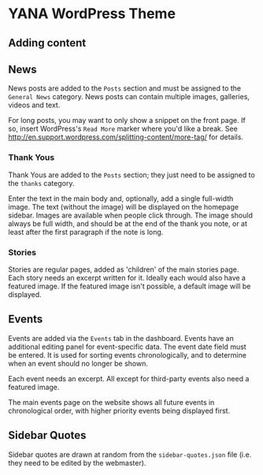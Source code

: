 # YANA WordPress Theme

## Adding content

## News

News posts are added to the `Posts` section and must be assigned to the `General News` category.  News posts can contain multiple images, galleries, videos and text.

For long posts, you may want to only show a snippet on the front page.  If so, insert WordPress's `Read More` marker where you'd like a break.  See http://en.support.wordpress.com/splitting-content/more-tag/ for details.

### Thank Yous

Thank Yous are added to the `Posts` section; they just need to be assigned to the `thanks` category.

Enter the text in the main body and, optionally, add a single full-width image.  The text (without the image) will be displayed on the homepage sidebar.  Images are available when people click through.  The image should always be full width, and should be at the end of the thank you note, or at least after the first paragraph if the note is long.

### Stories

Stories are regular pages, added as 'children' of the main stories page.  Each story needs an excerpt written for it.  Ideally each would also have a featured image.  If the featured image isn't possible, a default image will be displayed.

## Events

Events are added via the `Events` tab in the dashboard.  Events have an additional editing panel for event-specific data.  The event date field must be entered.  It is used for sorting events chronologically, and to determine when an event should no longer be shown.

Each event needs an excerpt.  All except for third-party events also need a featured image.

The main events page on the website shows all future events in chronological order, with higher priority events being displayed first.

## Sidebar Quotes

Sidebar quotes are drawn at random from the `sidebar-quotes.json` file (i.e. they need to be edited by the webmaster).
